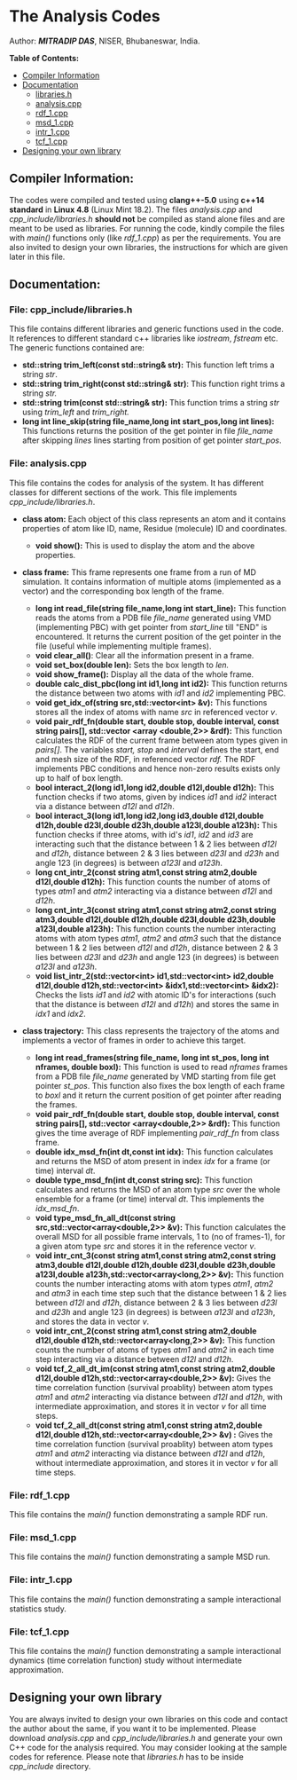 # The Analysis Codes

Author: ***MITRADIP DAS***, NISER, Bhubaneswar, India.

**Table of Contents:**

* [Compiler Information](#compiler)
* [Documentation](#doc)
    * [libraries.h](#lib)
    * [analysis.cpp](#anls)
    * [rdf_1.cpp](#rdf)
    * [msd_1.cpp](#msd)
    * [intr_1.cpp](#intr)
    * [tcf_1.cpp](#tcf)
* [Designing your own library](#design)

## Compiler Information: <a name="compiler"></a>

The codes were compiled and tested using **clang++-5.0** using **c++14 standard** in **Linux 4.8** (Linux Mint 18.2). The files _analysis.cpp_ and _cpp_include/libraries.h_ **should not** be compiled as stand alone files and are meant to be used as libraries. For running the code, kindly compile the files with _main()_ functions only (like _rdf_1.cpp_) as per the requirements. You are also invited to design your own libraries, the instructions for which are given later in this file.

## Documentation: <a name="doc"></a>

### File: cpp_include/libraries.h <a name="lib"></a>

This file contains different libraries and generic functions used in the code. It references to different standard c++ libraries like _iostream_, _fstream_ etc. The generic functions contained are:

*   **std::string trim_left(const std::string& str):** This function left trims a string _str_.
*   **std::string trim_right(const std::string& str)**: This function right trims a string _str._
*   **std::string trim(const std::string& str):** This function trims a string _str_ using _trim_left_ and _trim_right._
*   **long int line\_skip(string file\_name,long int start_pos,long int lines):** This functions returns the position of the get pointer in file _file_name_ after skipping _lines_ lines starting from position of get pointer _start_pos_.

### File: analysis.cpp <a name="anls"></a>

This file contains the codes for analysis of the system. It has different classes for different sections of the work. This file implements _cpp_include/libraries.h_.

*   **class atom:** Each object of this class represents an atom and it contains properties of atom like ID, name, Residue (molecule) ID and coordinates.

    *   **void show():** This is used to display the atom and the above properties.

*   **class frame:** This frame represents one frame from a run of MD simulation. It contains information of multiple atoms (implemented as a vector) and the corresponding box length of the frame.

    *   **long int read\_file(string file\_name,long int start_line):** This function reads the atoms from a PDB file _file_name_ generated using VMD (implementing PBC) with get pointer from _start_line_ till "END" is encountered. It returns the current position of the get pointer in the file (useful while implementing multiple frames).
    *   **void clear_all()**: Clear all the information present in a frame.
    *   **void set_box(double len):** Sets the box length to _len._
    *   **void show_frame():** Display all the data of the whole frame.
    *   **double calc\_dist\_pbc(long int id1,long int id2):** This function returns the distance between two atoms with _id1_ and _id2_ implementing PBC.
    *   **void get\_idx\_of(string src,std::vector\<int\> &v):** This functions stores all the index of atoms with name _src_ in referenced vector _v_.
    *   **void pair\_rdf\_fn(double start, double stop, double interval, const string pairs\[\], std::vector <array <double,2>> &rdf):** This function calculates the RDF of the current frame between atom types given in _pairs\[\]_. The variables _start, stop_ and _interval_ defines the start, end and mesh size of the RDF, in referenced vector _rdf._ The RDF implements PBC conditions and hence non-zero results exists only up to half of box length.
    *   **bool interact\_2(long id1,long id2,double d12l,double d12h):** This function checks if two atoms, given by indices _id1_ and _id2_ interact via a distance between _d12l_ and _d12h_.
    *   **bool interact\_3(long id1,long id2,long id3,double d12l,double d12h,double d23l,double d23h,double a123l,double a123h):** This function checks if three atoms, with id's _id1_, _id2_ and _id3_ are interacting such that the distance between 1 & 2 lies between _d12l_ and _d12h_, distance between 2 & 3 lies between _d23l_ and _d23h_ and angle 123 (in degrees) is between _a123l_ and _a123h_.
    *   **long cnt\_intr\_2(const string atm1,const string atm2,double d12l,double d12h):** This function counts the number of atoms of types _atm1_ and _atm2_ interacting via a distance between _d12l_ and _d12h_.
    *   **long cnt\_intr\_3(const string atm1,const string atm2,const string atm3,double d12l,double d12h,double d23l,double d23h,double a123l,double a123h):** This function counts the number interacting atoms with atom types _atm1_, _atm2_ and _atm3_ such that the distance between 1 & 2 lies between _d12l_ and _d12h_, distance between 2 & 3 lies between _d23l_ and _d23h_ and angle 123 (in degrees) is between _a123l_ and _a123h_.
    *   **void list_intr_2(std::vector\<int> id1,std::vector\<int> id2,double d12l,double d12h,std::vector\<int> &idx1,std::vector\<int> &idx2):** Checks the lists _id1_ and _id2_ with atomic ID's for interactions (such that the distance is between _d12l_ and _d12h_) and stores the same in _idx1_ and _idx2_.
 
*   **class trajectory:** This class represents the trajectory of the atoms and implements a vector of frames in order to achieve this target.

    *   **long int read\_frames(string file\_name, long int st_pos, long int nframes, double boxl):** This function is used to read _nframes_ frames from a PDB file _file_name_ generated by VMD starting from file get pointer _st_pos_. This function also fixes the box length of each frame to _boxl_ and it return the current position of get pointer after reading the frames.
    *   **void pair\_rdf\_fn(double start, double stop, double interval, const string pairs\[\], std::vector <array<double,2>> &rdf):** This function gives the time average of RDF implementing _pair\_rdf\_fn_ from class frame.
    *   **double idx\_msd\_fn(int dt,const int idx):** This function calculates and returns the MSD of atom present in index _idx_ for a frame (or time) interval _dt_.
    *   **double type\_msd\_fn(int dt,const string src):** This function calculates and returns the MSD of an atom type _src_ over the whole ensemble for a frame (or time) interval _dt_. This implements the _idx\_msd\_fn_.
    *   **void type\_msd\_fn\_all\_dt(const string src,std::vector<array<double,2>> &v):** This function calculates the overall MSD for all possible frame intervals, 1 to (no of frames-1), for a given atom type _src_ and stores it in the reference vector _v_.
    *   **void intr\_cnt\_3(const string atm1,const string atm2,const string atm3,double d12l,double d12h,double d23l,double d23h,double a123l,double a123h,std::vector<array<long,2>> &v):** This function counts the number interacting atoms with atom types _atm1_, _atm2_ and _atm3_ in each time step such that the distance between 1 & 2 lies between _d12l_ and _d12h_, distance between 2 & 3 lies between _d23l_ and _d23h_ and angle 123 (in degrees) is between _a123l_ and _a123h_, and stores the data in vector _v_.
    *   **void intr\_cnt\_2(const string atm1,const string atm2,double d12l,double d12h,std::vector<array<long,2>> &v):** This function counts the number of atoms of types _atm1_ and _atm2_ in each time step interacting via a distance between _d12l_ and _d12h_.
    *   **void tcf\_2\_all\_dt\_im(const string atm1,const string atm2,double d12l,double d12h,std::vector<array<double,2>> &v):** Gives the time correlation function (survival proablity) between atom types _atm1_ and _atm2_ interacting via distance between _d12l_ and _d12h_, with intermediate approximation, and stores it in vector _v_ for all time steps.
    *   **void tcf\_2\_all\_dt(const string atm1,const string atm2,double d12l,double d12h,std::vector<array<double,2>> &v) :** Gives the time correlation function (survival proablity) between atom types _atm1_ and _atm2_ interacting via distance between _d12l_ and _d12h_, without intermediate approximation, and stores it in vector _v_ for all time steps.

### File: rdf_1.cpp <a name="rdf"></a>

This file contains the _main()_ function demonstrating a sample RDF run.

### File: msd_1.cpp <a name="msd"></a>

This file contains the _main()_ function demonstrating a sample MSD run.

### File: intr_1.cpp <a name="intr"></a>

This file contains the _main()_ function demonstrating a sample interactional statistics study.

### File: tcf_1.cpp <a name="tcf"></a>

This file contains the _main()_ function demonstrating a sample interactional dynamics (time correlation function) study without intermediate approximation.

## Designing your own library <a name="design"></a>

You are always invited to design your own libraries on this code and contact the author about the same, if you want it to be implemented. Please download _analysis.cpp_ and _cpp\_include/libraries.h_ and generate your own C++ code for the analysis required. You may consider looking at the sample codes for reference. Please note that _libraries.h_ has to be inside _cpp\_include_ directory.
